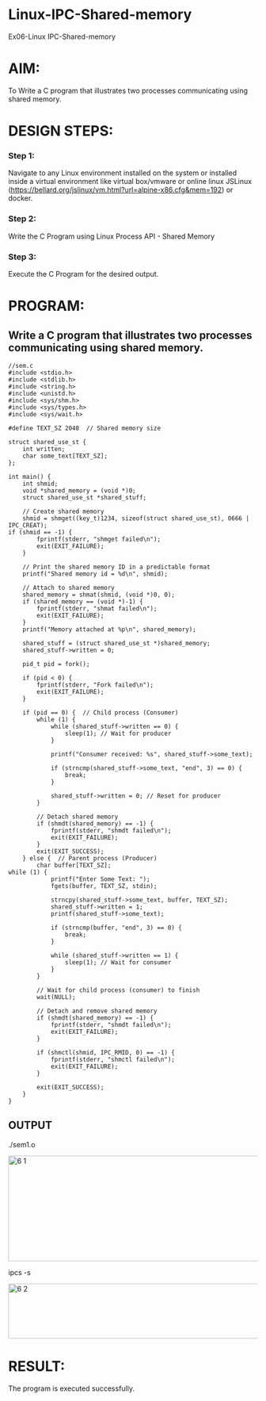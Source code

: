 # Linux-IPC-Shared-memory
Ex06-Linux IPC-Shared-memory

# AIM:
To Write a C program that illustrates two processes communicating using shared memory.

# DESIGN STEPS:

### Step 1:

Navigate to any Linux environment installed on the system or installed inside a virtual environment like virtual box/vmware or online linux JSLinux (https://bellard.org/jslinux/vm.html?url=alpine-x86.cfg&mem=192) or docker.

### Step 2:

Write the C Program using Linux Process API - Shared Memory

### Step 3:

Execute the C Program for the desired output. 

# PROGRAM:

## Write a C program that illustrates two processes communicating using shared memory.

```
//sem.c
#include <stdio.h>
#include <stdlib.h>
#include <string.h>
#include <unistd.h>
#include <sys/shm.h>
#include <sys/types.h>
#include <sys/wait.h>

#define TEXT_SZ 2048  // Shared memory size

struct shared_use_st {
    int written;  
    char some_text[TEXT_SZ];
};

int main() {
    int shmid;
    void *shared_memory = (void *)0;
    struct shared_use_st *shared_stuff;

    // Create shared memory
    shmid = shmget((key_t)1234, sizeof(struct shared_use_st), 0666 | IPC_CREAT);
if (shmid == -1) {
        fprintf(stderr, "shmget failed\n");
        exit(EXIT_FAILURE);
    }
    
    // Print the shared memory ID in a predictable format
    printf("Shared memory id = %d\n", shmid);
    
    // Attach to shared memory
    shared_memory = shmat(shmid, (void *)0, 0);
    if (shared_memory == (void *)-1) {
        fprintf(stderr, "shmat failed\n");
        exit(EXIT_FAILURE);
    }
    printf("Memory attached at %p\n", shared_memory);
    
    shared_stuff = (struct shared_use_st *)shared_memory;
    shared_stuff->written = 0;

    pid_t pid = fork();
    
    if (pid < 0) {
        fprintf(stderr, "Fork failed\n");
        exit(EXIT_FAILURE);
    }

    if (pid == 0) {  // Child process (Consumer)
        while (1) {
            while (shared_stuff->written == 0) {
                sleep(1); // Wait for producer
            }

            printf("Consumer received: %s", shared_stuff->some_text);

            if (strncmp(shared_stuff->some_text, "end", 3) == 0) {
                break;
            }

            shared_stuff->written = 0; // Reset for producer
        }

        // Detach shared memory
        if (shmdt(shared_memory) == -1) {
            fprintf(stderr, "shmdt failed\n");
            exit(EXIT_FAILURE);
        }
        exit(EXIT_SUCCESS);
    } else {  // Parent process (Producer)
        char buffer[TEXT_SZ];
while (1) {
            printf("Enter Some Text: ");
            fgets(buffer, TEXT_SZ, stdin);

            strncpy(shared_stuff->some_text, buffer, TEXT_SZ);
            shared_stuff->written = 1;
            printf(shared_stuff->some_text);

            if (strncmp(buffer, "end", 3) == 0) {
                break;
            }

            while (shared_stuff->written == 1) {
                sleep(1); // Wait for consumer
            }
        }

        // Wait for child process (consumer) to finish
        wait(NULL);

        // Detach and remove shared memory
        if (shmdt(shared_memory) == -1) {
            fprintf(stderr, "shmdt failed\n");
            exit(EXIT_FAILURE);
        }
        
        if (shmctl(shmid, IPC_RMID, 0) == -1) {
            fprintf(stderr, "shmctl failed\n");
            exit(EXIT_FAILURE);
        }

        exit(EXIT_SUCCESS);
    }
}

```



## OUTPUT

./sem1.o

<img width="707" height="213" alt="6 1" src="https://github.com/user-attachments/assets/01913233-1f47-4abc-8fa7-987a25b5701e" />

ipcs -s

<img width="613" height="111" alt="6 2" src="https://github.com/user-attachments/assets/3defb936-799f-41c0-b233-0b43405139af" />

# RESULT:
The program is executed successfully.
